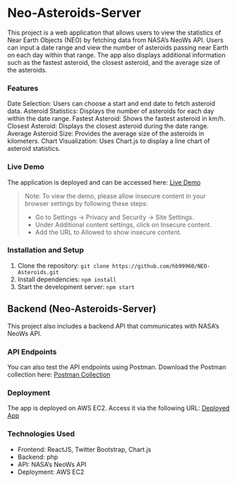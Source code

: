 # Neo-Asteroids-Server

This project is a web application that allows users to view the statistics of Near Earth Objects (NEO) by fetching data from NASA’s NeoWs API. Users can input a date range and view the number of asteroids passing near Earth on each day within that range. The app also displays additional information such as the fastest asteroid, the closest asteroid, and the average size of the asteroids.

### Features
Date Selection: Users can choose a start and end date to fetch asteroid data.
Asteroid Statistics: Displays the number of asteroids for each day within the date range.
Fastest Asteroid: Shows the fastest asteroid in km/h.
Closest Asteroid: Displays the closest asteroid during the date range.
Average Asteroid Size: Provides the average size of the asteroids in kilometers.
Chart Visualization: Uses Chart.js to display a line chart of asteroid statistics.

### Live Demo
The application is deployed and can be accessed here: [Live Demo](https://hb99960.github.io/NEO-Asteroids/)

 
>Note: To view the demo, please allow insecure content in your browser settings by following these steps:
> - Go to Settings -> Privacy and Security -> Site Settings.
> - Under Additional content settings, click on Insecure content.
> - Add the URL to Allowed to show insecure content.

### Installation and Setup
1. Clone the repository: `git clone https://github.com/hb99960/NEO-Asteroids.git`
2. Install dependencies: `npm install`
3. Start the development server: `npm start`

## Backend (Neo-Asteroids-Server)
This project also includes a backend API that communicates with NASA’s NeoWs API. 

### API Endpoints
You can also test the API endpoints using Postman. Download the Postman collection here: [Postman Collection](https://api.postman.com/collections/37486278-2e00e5f4-03bc-4963-87a0-ccb6cdc82ff4?access_key=PMAT-01J81V10C7530MJ0PQZWC9Q5NV)

### Deployment
The app is deployed on AWS EC2. Access it via the following URL: [Deployed App](http://52.66.253.68/asteroidMVC/public/asteroids/getAsteroidData)

### Technologies Used
- Frontend: ReactJS, Twitter Bootstrap, Chart.js
- Backend: php
- API: NASA’s NeoWs API
- Deployment: AWS EC2

